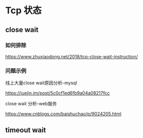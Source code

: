 # Tcp 状态

## close wait

### 如何排除

https://www.zhuxiaodong.net/2018/tcp-close-wait-instruction/

### 问题示例

线上大量close wait原因分析-mysql

https://juejin.im/post/5c0cf1ed6fb9a04a08217fcc

close wait 分析-web服务

https://www.cnblogs.com/baishuchao/p/9024205.html

## timeout wait